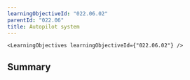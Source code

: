 ```yaml
---
learningObjectiveId: "022.06.02"
parentId: "022.06"
title: Autopilot system
---
```


```tsx eval
<LearningObjectives learningObjectiveId={"022.06.02"} />
```

## Summary
